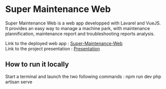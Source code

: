 # Super Maintenance Web
Super Maintenance Web is a web app developped with Lavarel and VueJS.
It provides an easy way to manage a machine park, with maintenance plannification, maintenance report and troubleshooting reports analysis.

Link to the deployed web app : [Super-Maintenance-Web](https://supermaintenanceweb.srvz-webapp.he-arc.ch/)  
Link to the project presentation : [Presentation](https://github.com/HE-Arc/Super-Maintenance-Web/blob/master/documentation/Pr%C3%A9sentation/Presentation.pptx)


## How to run it locally
Start a terminal and launch the two following commands :
npm run dev
php artisan serve
